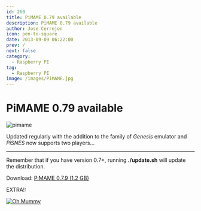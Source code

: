 ```yaml
---
id: 260
title: PiMAME 0.79 available
description: PiMAME 0.79 available
author: Jose Cerrejon
icon: pen-to-square
date: 2013-09-09 06:22:00
prev: /
next: false
category:
  - Raspberry PI
tag:
  - Raspberry PI
image: /images/PiMAME.jpg
---
```


# PiMAME 0.79 available

![pimame](/images/PiMAME.jpg)

Updated regularly with the addition to the family of *Genesis* emulator and *PiSNES* now supports two players...

- - -
Remember that if you have version 0.7+, running **./update.sh** will update the distribution.

Download: [PiMAME 0.7.9 (1.2 GB)](http://sourceforge.net/projects/pimame/files/pimame-0.7.9.img.zip/download)

EXTRA!:

<a href="http://cloudstor.es/file/Qs_7h/">![Oh Mummy](/images/2013/09/ohmummy.jpg "Download and play Oh Mummy!")</a>
